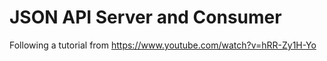 JSON API Server and Consumer
============================

Following a tutorial from https://www.youtube.com/watch?v=hRR-Zy1H-Yo

